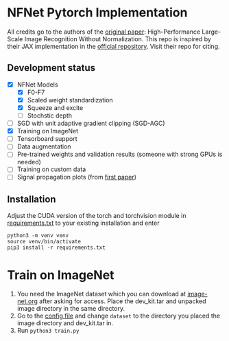 # NFNet Pytorch Implementation

All credits go to the authors of the [original paper](https://arxiv.org/abs/2102.06171): High-Performance Large-Scale Image Recognition Without Normalization. This repo is inspired by their JAX implementation in the [official repository](https://github.com/deepmind/deepmind-research/blob/master/nfnets/nf_resnet.py). Visit their repo for citing.

## Development status
- [x] NFNet Models
  - [x] F0-F7
  - [x] Scaled weight standardization
  - [x] Squeeze and excite
  - [ ] Stochstic depth
- [ ] SGD with unit adaptive gradient clipping (SGD-AGC)
- [x] Training on ImageNet
- [ ] Tensorboard support
- [ ] Data augmentation
- [ ] Pre-trained weights and validation results (someone with strong GPUs is needed)
- [ ] Training on custom data
- [ ] Signal propagation plots (from [first paper](https://arxiv.org/abs/2101.08692))

## Installation
Adjust the CUDA version of the torch and torchvision module in [requirements.txt](requirements.txt) to your existing installation and enter
```
python3 -m venv venv
source venv/bin/activate
pip3 install -r requirements.txt
```

# Train on ImageNet
1. You need the ImageNet dataset which you can download at [image-net.org](http://www.image-net.org/challenges/LSVRC/2012/downloads.php#images) after asking for access. Place the dev_kit.tar and unpacked image directory in the same directory.
2. Go to the [config file](default_config.yaml) and change `dataset` to the directory you placed the image directory and dev_kit.tar in.
3. Run `python3 train.py`